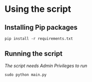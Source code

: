 
# Using the script
## Installing Pip packages
```
pip install -r requirements.txt
```

## Running the script
*The script needs Admin Privileges to run*
```
sudo python main.py 
```